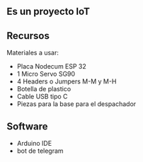 ## Es un proyecto loT
## Recursos
Materiales a usar:
* Placa Nodecum ESP 32
* 1 Micro Servo SG90
* 4 Headers o Jumpers M-M y M-H
* Botella de plastico
* Cable USB tipo C
* Piezas para la base para el despachador
  
## Software
* Arduino IDE
* bot de telegram

